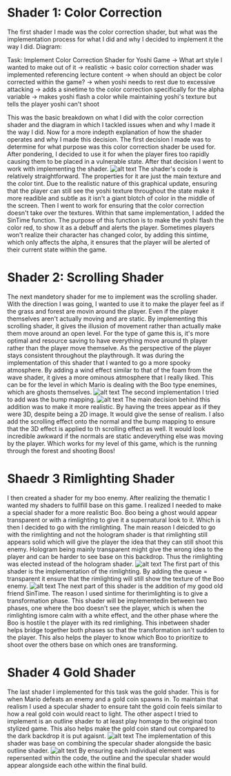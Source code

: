# Shader 1: Color Correction
The first shader I made was the color correction shader, but what was the implementation process for what I did and why I decided to implement it the way I did.
Diagram:

Task: Implement Color Correction Shader for Yoshi Game -> What art style I wanted to make out of it -> realistic -> basic color correction shader was implemented referencing lecture content -> when should an object be color corrected within the game? -> when yoshi needs to rest due to excessive attacking -> adds a sinetime to the color correction specifically for the alpha variable -> makes yoshi flash a color while maintaining yoshi's texture but tells the player yoshi can't shoot 

This was the basic breakdown on what I did with the color correction shader and the diagram in which I tackled issues when and why I made it the way I did. 
Now for a more indepth explanation of how the shader operates and why I made this decision. 
The first decision I made was to determine for what purpose was this color correction shader be used for. After pondering, I decided to use it for when the player fires too rapidly causing them to be placed in a vulnerable state. 
After that decision I went to work with implementing the shader. 
![alt text](image.png)
The shader's code is relatively straightforward. The properties for it are just the main texture and the color tint. Due to the realistic nature of this graphical update, ensuring that the player can still see the yoshi texture throughout the state make it more readible and subtle as it isn't a giant blotch of color in the middle of the screen.
Then I went to work for ensuring that the color correction doesn't take over the textures. Within that same implementation, I added the SinTime function. The purpose of this function is to make the yoshi flash the color red, to show it as a debuff and alerts the player. 
Sometimes players won't realize their character has changed color, by adding this sintime, which only affects the alpha, it ensures that the player will be alerted of their current state within the game. 

# Shader 2: Scrolling Shader
The next mandetory shader for me to implement was the scrolling shader. With the direction I was going, I wanted to use it to make the player feel as if the grass and forest are movin around the player. 
Even if the player themselves aren't actually moving and are static. By implementing this scrolling shader, it gives the illusion of movement rather than actually make them move around an open level. 
For the type of game this is, it's more optimal and resource saving to have everything move around th player rather than the player move themselve. As the perspective of the player stays consistent throughout the playthrough. 
It was during the implementation of this shader that I wanted to go a more spooky atmosphere. By adding a wind effect similar to that of the foam from the wave shader, it gives a more ominous atmosphere that I really liked. 
This can be for the level in which Mario is dealing with the Boo type enemines, which are ghosts themselves. 
![alt text](image-1.png)
The second implementation I tried to add was the bump mapping.
![alt text](image-3.png)
The main decision behind this addition was to make it more realistic. By having the trees appear as if they were 3D, despite being a 2D image. It would give the sense of realism. 
I also add the scrolling effect onto the normal and the bump mapping to ensure that the 3D effect is applied to th scrolling effect as well.
It would look incredible awkward if the normals are static andeverything else was moving by the player. 
Which works for my level of this game, which is the running through the forest and shooting Boos!

# Shaedr 3 Rimlighting Shader
I then created a shader for my boo enemy. After realizing the thematic I wanted my shaders to fullfill base on this game. I realized I needed to make a special shader for a more realistic Boo. 
Boo being a ghost would appear transparent or with a rimlighting to give it a supernatural look to it. 
Which is then I decided to go with the rimlighting. The main reason I deicded to go with the rimlighting and not the hologram shader is that rimlighting still appears solid which will give the player the idea that they can still shoot this enemy. 
Hologram being mainly transparent might give the wrong idea to the player and can be harder to see base on this backdrop. Thus the rimlighting was elected instead of the hologram shader. 
![alt text](image-4.png)
The first part of this shader is the implementation of the rimlighting. By adding the queue = transparent it ensure that the rimlighting will still show the texture of the Boo enemy. 
![alt text](image-6.png)
The next part of this shader is the addition of my good old friend SinTime. The reason I used sintime for therimlighting is to give a transformation phase.
This shader will be implementedin between two phases, one where the boo doesn't see the player, which is when the rimlighting ismore calm with a white effect, and the other phase where the Boo is hostile t the player with its red rimlighing. 
This inbetween shader helps bridge together both phases so that the transformation isn't sudden to the player. This also helps the player to know which Boo to prioritize to shoot over the others base on which ones are transforming. 

# Shader 4 Gold Shader
The last shader I implemented for this task was the gold shader. This is for when Mario defeats an enemy and a gold coin spawns in. To maintain that realism I used a specular shader to ensure taht the gold coin feels similar to how a real gold coin would react to light.
The other aspect I tried to implement is an outline shader to at least play homage to the original toon stylized game. This also helps make the gold coin stand out compared to the dark backdrop it is put agaisnt. 
![alt text](image-7.png)
The implementation of this shader was base on combining the specular shader alongside the basic outline shader. 
![alt text](image-8.png)
By ensuring each individual element was repersented within the code, the outline and the specular shader would appear alongside each othe within the final build. 
